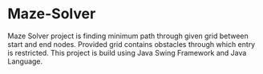 # Maze-Solver
Maze Solver project is finding minimum path through given grid between start and end nodes. Provided grid contains obstacles through which entry is restricted. This project is build using Java Swing Framework and Java Language.
